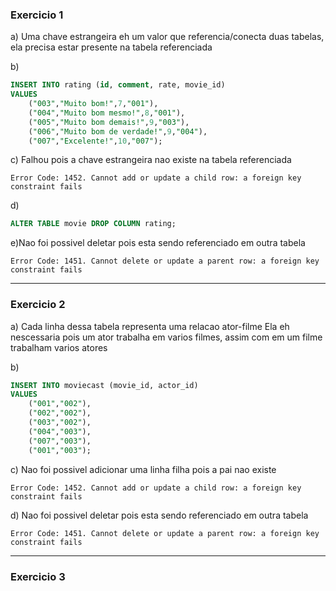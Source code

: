 ### Exercicio 1

a) Uma chave estrangeira eh um valor que referencia/conecta duas tabelas,
ela precisa estar presente na tabela referenciada

b)

```sql
INSERT INTO rating (id, comment, rate, movie_id)
VALUES
	("003","Muito bom!",7,"001"),
    ("004","Muito bom mesmo!",8,"001"),
    ("005","Muito bom demais!",9,"003"),
    ("006","Muito bom de verdade!",9,"004"),
    ("007","Excelente!",10,"007");
```

c) Falhou pois a chave estrangeira nao existe na tabela referenciada

```
Error Code: 1452. Cannot add or update a child row: a foreign key constraint fails
```

d)

```sql
ALTER TABLE movie DROP COLUMN rating;
```

e)Nao foi possivel deletar pois esta sendo referenciado em outra tabela

```
Error Code: 1451. Cannot delete or update a parent row: a foreign key constraint fails
```

---

### Exercicio 2

a) Cada linha dessa tabela representa uma relacao ator-filme
Ela eh nescessaria pois um ator trabalha em varios filmes, assim com em um filme trabalham varios atores

b)

```sql
INSERT INTO moviecast (movie_id, actor_id)
VALUES
	("001","002"),
	("002","002"),
	("003","002"),
	("004","003"),
	("007","003"),
	("001","003");
```

c) Nao foi possivel adicionar uma linha filha pois a pai nao existe

```
Error Code: 1452. Cannot add or update a child row: a foreign key constraint fails
```

d) Nao foi possivel deletar pois esta sendo referenciado em outra tabela

```
Error Code: 1451. Cannot delete or update a parent row: a foreign key constraint fails
```

---

### Exercicio 3
